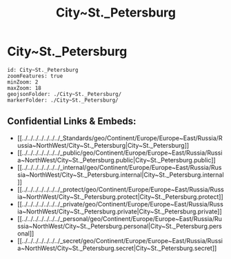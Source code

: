 ﻿---
location:
- 59.9
- 30.4
type: geo-Region
title: City~St._Petersburg
license: "CC BY-SA 4.0"
source: "https://datahub.io/core/country-codes"
isDeleted: false
isReadOnly: false
draft: false
confidential: public
tags:
- geo/Country/Region
aliases:
- City~St._Petersburg
- Petrograd
- Leningrad
Languages:
- de
cssclasses:
- geo-Region
publish: true
linkTitle: 
keywords: 
layout: 
publishDate: 
expiryDate: 
has_id_wikidata: Q656
twinned_administrative_body:
- '[[_Standards/WikiData/WD~Haiphong,72818]]'
- '[[_Standards/WikiData/WD~Constanța,79808]]'
- '[[_Standards/WikiData/WD~Debrecen,79880]]'
- '[[_Standards/WikiData/WD~Daugavpils,80021]]'
- '[[_Standards/WikiData/WD~Nampo,109386]]'
- "[[_Standards/WikiData/WD~Santiago de Cuba,117040]]"
- '[[_Standards/WikiData/WD~Reinickendorf,158876]]'
- '[[_Standards/WikiData/WD~Gagauzia,164819]]'
- '[[_Standards/WikiData/WD~Qingdao,170322]]'
- '[[_Standards/WikiData/WD~Aqaba,180522]]'
- '[[_Standards/WikiData/WD~Sousse,180717]]'
- '[[_Standards/WikiData/WD~Limassol,185632]]'
- '[[_Standards/WikiData/WD~Bizerte,189546]]'
- '[[_Standards/WikiData/WD~Mikkeli,190583]]'
- '[[_Standards/WikiData/WD~Kotka,192155]]'
- '[[_Standards/WikiData/WD~Netanya,192225]]'
- '[[_Standards/WikiData/WD~Nesebar,193241]]'
- "[[_Standards/WikiData/WD~Rishon LeZion,201051]]"
- '[[_Standards/WikiData/WD~Jeddah,374365]]'
- '[[_Standards/WikiData/WD~Stockholm,506250]]'
- '[[_Standards/WikiData/WD~Incheon,20934]]'
- '[[_Standards/WikiData/WD~Ulaanbaatar,23430]]'
- '[[_Standards/WikiData/WD~Edinburgh,23436]]'
- '[[_Standards/WikiData/WD~Aarhus,25319]]'
- '[[_Standards/WikiData/WD~Košice,25409]]'
- '[[_Standards/WikiData/WD~Stavanger,25416]]'
- '[[_Standards/WikiData/WD~Chengdu,30002]]'
- "[[_Standards/WikiData/WD~Los Angeles,65]]"
- '[[_Standards/WikiData/WD~Alexandria,87]]'
- '[[_Standards/WikiData/WD~Paris,90]]'
- '[[_Standards/WikiData/WD~Nice,33959]]'
- '[[_Standards/WikiData/WD~Rotterdam,34370]]'
- '[[_Standards/WikiData/WD~Johannesburg,34647]]'
- '[[_Standards/WikiData/WD~Colombo,35381]]'
- '[[_Standards/WikiData/WD~Almaty,35493]]'
- '[[_Standards/WikiData/WD~Osaka,35765]]'
- '[[_Standards/WikiData/WD~Turku,38511]]'
- '[[_Standards/WikiData/WD~Adana,38545]]'
- "[[_Standards/WikiData/WD~Porto Alegre,40269]]"
- '[[_Standards/WikiData/WD~Tampere,40840]]'
- '[[_Standards/WikiData/WD~Mykolaiv,41572]]'
- '[[_Standards/WikiData/WD~Haifa,41621]]'
- '[[_Standards/WikiData/WD~Isfahan,42053]]'
- '[[_Standards/WikiData/WD~Kharkiv,42308]]'
- '[[_Standards/WikiData/WD~Wenzhou,42635]]'
- "[[_Standards/WikiData/WD~Le Havre,42810]]"
- '[[_Standards/WikiData/WD~Osh,47282]]'
- "[[_Standards/WikiData/WD~St. Petersburg,49236]]"
- "[[_Standards/WikiData/WD~Gothenburg Municipality,52502]]"
- "[[_Standards/WikiData/WD~Mar del Plata,52607]]"
- '[[_Standards/WikiData/WD~Piraeus,58976]]'
- '[[_Standards/WikiData/WD~Tashkent,269]]'
- '[[_Standards/WikiData/WD~Istanbul,406]]'
- '[[_Standards/WikiData/WD~Plovdiv,459]]'
- '[[_Standards/WikiData/WD~Lyon,456]]'
- '[[_Standards/WikiData/WD~Sofia,472]]'
- '[[_Standards/WikiData/WD~Turin,495]]'
- '[[_Standards/WikiData/WD~Oslo,585]]'
- '[[_Standards/WikiData/WD~Venice,641]]'
- '[[_Standards/WikiData/WD~Krasnoyarsk,919]]'
- '[[_Standards/WikiData/WD~Beijing,956]]'
- '[[_Standards/WikiData/WD~Tbilisi,994]]'
- '[[_Standards/WikiData/WD~Maribor,1010]]'
- '[[_Standards/WikiData/WD~Hamburg,1055]]'
- '[[_Standards/WikiData/WD~Mumbai,1156]]'
- '[[_Standards/WikiData/WD~Montevideo,1335]]'
- '[[_Standards/WikiData/WD~Zagreb,1435]]'
- '[[_Standards/WikiData/WD~Genoa,1449]]'
- '[[_Standards/WikiData/WD~Bordeaux,1479]]'
- "[[_Standards/WikiData/WD~Buenos Aires,1486]]"
- '[[_Standards/WikiData/WD~Barcelona,1492]]'
- '[[_Standards/WikiData/WD~Astana,1520]]'
- '[[_Standards/WikiData/WD~Havana,1563]]'
- '[[_Standards/WikiData/WD~Dresden,1731]]'
- '[[_Standards/WikiData/WD~Helsinki,1757]]'
- '[[_Standards/WikiData/WD~Riga,1773]]'
- '[[_Standards/WikiData/WD~Budapest,1781]]'
- '[[_Standards/WikiData/WD~Gdańsk,1792]]'
- "[[_Standards/WikiData/WD~Ho Chi Minh City,1854]]"
- '[[_Standards/WikiData/WD~Bangkok,1861]]'
- '[[_Standards/WikiData/WD~Yerevan,1953]]'
- '[[_Standards/WikiData/WD~Khartoum,1963]]'
- "[[_Standards/WikiData/WD~Quebec City,2145]]"
- '[[_Standards/WikiData/WD~Minsk,2280]]'
- '[[_Standards/WikiData/WD~Tehran,3616]]'
- "[[_Standards/WikiData/WD~Addis Ababa,3624]]"
- '[[_Standards/WikiData/WD~Manama,3882]]'
- "[[_Standards/WikiData/WD~Cape Town,5465]]"
- '[[_Standards/WikiData/WD~Bethlehem,5776]]'
- "[[_Standards/WikiData/WD~Xi'an,5826]]"
- '[[_Standards/WikiData/WD~Varna,6506]]'
- '[[_Standards/WikiData/WD~Sevastopol,7525]]'
- '[[_Standards/WikiData/WD~Casablanca,7903]]'
- "[[_Standards/WikiData/WD~Rio de Janeiro,8678]]"
- '[[_Standards/WikiData/WD~Shanghai,8686]]'
- '[[_Standards/WikiData/WD~Guadalajara,9022]]'
- '[[_Standards/WikiData/WD~Baku,9248]]'
- '[[_Standards/WikiData/WD~Bishkek,9361]]'
- '[[_Standards/WikiData/WD~Dushanbe,9365]]'
- '[[_Standards/WikiData/WD~Antwerp,12892]]'
- '[[_Standards/WikiData/WD~Graz,13298]]'
- '[[_Standards/WikiData/WD~Busan,16520]]'
- '[[_Standards/WikiData/WD~Thessaloniki,17151]]'
- '[[_Standards/WikiData/WD~Manchester,18125]]'
- '[[_Standards/WikiData/WD~Daegu,20927]]'
different_from: '[[_Standards/WikiData/WD~Petersburg,80027]]'
contains_the_administrative_territorial_entity:
- '[[_Standards/WikiData/WD~Kolpino,154738]]'
- "[[_Standards/WikiData/WD~Krasnoye Selo,155587]]"
- '[[_Standards/WikiData/WD~Kronstadt,155863]]'
- '[[_Standards/WikiData/WD~Lomonosov,157688]]'
- '[[_Standards/WikiData/WD~Pavlovsk,177888]]'
- '[[_Standards/WikiData/WD~Petergof,178310]]'
- '[[_Standards/WikiData/WD~Sestroretsk,194084]]'
- '[[_Standards/WikiData/WD~Repino,252510]]'
- '[[_Standards/WikiData/WD~Strelna,258138]]'
- '[[_Standards/WikiData/WD~Komarovo,260832]]'
- '[[_Standards/WikiData/WD~Tyarlevo,840891]]'
- '[[_Standards/WikiData/WD~Pargolovo,905431]]'
- '[[_Standards/WikiData/WD~Molodyozhnoe,986139]]'
- '[[_Standards/WikiData/WD~Smolyachkovo,986142]]'
- '[[_Standards/WikiData/WD~Petro-Slavyanka,1266036]]'
- "[[_Standards/WikiData/WD~Lisy Nos,1266569]]"
- "[[_Standards/WikiData/WD~Rybatskoye Municipal Okrug,1266580]]"
- "[[_Standards/WikiData/WD~Yekateringofsky Municipal Okrug,1266958]]"
- "[[_Standards/WikiData/WD~Admiralteysky Municipal Okrug,1267144]]"
- '[[_Standards/WikiData/WD~Metallostroy,1267630]]'
- '[[_Standards/WikiData/WD~Beloostrov,1267638]]'
- '[[_Standards/WikiData/WD~Ust-Izhora,1659010]]'
- '[[_Standards/WikiData/WD~Alexandrovskaya,1964326]]'
- '[[_Standards/WikiData/WD~Ushkovo,2364414]]'
- '[[_Standards/WikiData/WD~Shushary,2667658]]'
- "[[_Standards/WikiData/WD~Kronverkskoye Municipal Okrug,2742118]]"
- "[[_Standards/WikiData/WD~Municipal Okrug 78,2742124]]"
- "[[_Standards/WikiData/WD~Dvortsovy Municipal Okrug,2742132]]"
- "[[_Standards/WikiData/WD~Vvedensky Municipal Okrug,2749348]]"
- "[[_Standards/WikiData/WD~Izmaylovskoye Municipal Okrug,2749355]]"
- '[[_Standards/WikiData/WD~Shuvalovo-Ozerki,2964615]]'
- '[[_Standards/WikiData/WD~Levashovo,2993085]]'
- '[[_Standards/WikiData/WD~Serovo,2993126]]'
- "[[_Standards/WikiData/WD~Municipal Okrug 15,3350078]]"
- '[[_Standards/WikiData/WD~Sergievskoe,3365622]]'
- '[[_Standards/WikiData/WD~Pesochny,3376279]]'
- '[[_Standards/WikiData/WD~Pontonny,3397766]]'
- '[[_Standards/WikiData/WD~Sampsonievskoie,3470932]]'
- '[[_Standards/WikiData/WD~Sapyorny,3473174]]'
- '[[_Standards/WikiData/WD~Solnechnoye,3489533]]'
- '[[_Standards/WikiData/WD~Sosnovskoe,3491344]]'
- '[[_Standards/WikiData/WD~Svetlanovskoe,3506322]]'
- "[[_Standards/WikiData/WD~Ligovka-Yamskaya Municipal Okrug,3906454]]"
- "[[_Standards/WikiData/WD~Smolninskoye Municipal Okrug,3906458]]"
- "[[_Standards/WikiData/WD~Liteyny Municipal Okrug,3908546]]"
- "[[_Standards/WikiData/WD~Vladimirsky Municipal Okrug,3908549]]"
- "[[_Standards/WikiData/WD~Municipal Okrug _21,4030154]]"
- "[[_Standards/WikiData/WD~Municipal Okrug _54,4031795]]"
- "[[_Standards/WikiData/WD~Municipal Okrug _65,4032083]]"
- "[[_Standards/WikiData/WD~Municipal Okrug _72,4032306]]"
- "[[_Standards/WikiData/WD~Municipal Okrug _75,4032362]]"
- "[[_Standards/WikiData/WD~Municipal Okrug _7,4032432]]"
- '[[_Standards/WikiData/WD~Avtovo,4056185]]'
- "[[_Standards/WikiData/WD~Akademitsheskoye Municipal Okrug,4059198]]"
- "[[_Standards/WikiData/WD~Aptekarsky Ostrov Municipal Okrug,4068270]]"
- "[[_Standards/WikiData/WD~Balkansky Municipal Okrug,4076667]]"
- "[[_Standards/WikiData/WD~Bolshaya Okhta Municipal Okrug,4091565]]"
- "[[_Standards/WikiData/WD~Vasilyevsky Municipal Okrug,4104856]]"
- "[[_Standards/WikiData/WD~Volkovskoye Municipal Okrug,4123472]]"
- "[[_Standards/WikiData/WD~Gavan Municipal Okrug,4131016]]"
- '[[_Standards/WikiData/WD~Gagarinskoe,4131403]]'
- '[[_Standards/WikiData/WD~Georgievsky,4135798]]'
- '[[_Standards/WikiData/WD~Gorelovo,4144041]]'
- '[[_Standards/WikiData/WD~Grazhdanka,4147488]]'
- "[[_Standards/WikiData/WD~Dachnoye Municipal Okrug,4155449]]"
- '[[_Standards/WikiData/WD~Zvyozdnoe,4189801]]'
- '[[_Standards/WikiData/WD~Ivanovsky,4196650]]'
- '[[_Standards/WikiData/WD~Knyazhevo,4224842]]'
- '[[_Standards/WikiData/WD~Kolomyagi,4228405]]'
- "[[_Standards/WikiData/WD~Komendantsky Aerodrom,4229524]]"
- '[[_Standards/WikiData/WD~Konstantinovskoe,4231465]]'
- "[[_Standards/WikiData/WD~Krasnenkaya Rechka Municipal Okrug,4238184]]"
- '[[_Standards/WikiData/WD~Kupchino,4247646]]'
- "[[_Standards/WikiData/WD~Malaya Okhta,4277188]]"
- "[[_Standards/WikiData/WD~Morskie Vorota,4303279]]"
- "[[_Standards/WikiData/WD~Moskovskaya Zastava Municipal Okrug,4303908]]"
- "[[_Standards/WikiData/WD~Narvsky Municipal Okrug,4313104]]"
- '[[_Standards/WikiData/WD~Narodny,4313292]]'
- "[[_Standards/WikiData/WD~Nevskaya Zastava,4315856]]"
- '[[_Standards/WikiData/WD~Nevsky,4315886]]'
- '[[_Standards/WikiData/WD~Novoizmailovskoe,4324116]]'
- '[[_Standards/WikiData/WD~Obukhovsky,4330114]]'
- "[[_Standards/WikiData/WD~Ozero Dolgoe,4332098]]"
- '[[_Standards/WikiData/WD~Okkervil,4332528]]'
- '[[_Standards/WikiData/WD~Petrovsky,4332710]]'
- '[[_Standards/WikiData/WD~Morskoy,4332711]]'
- "[[_Standards/WikiData/WD~Ostrov Dekabristov,4338805]]"
- '[[_Standards/WikiData/WD~Piskaryovka,4363631]]'
- '[[_Standards/WikiData/WD~Polyustrovo,4371296]]'
- "[[_Standards/WikiData/WD~Porokhovye Municipal Okrug,4373150]]"
- '[[_Standards/WikiData/WD~Posadsky,4373572]]'
- '[[_Standards/WikiData/WD~Pravoberezhny,4376061]]'
- '[[_Standards/WikiData/WD~Prometey,4380609]]'
- "[[_Standards/WikiData/WD~Pulkovsky Meridian Municipal Okrug,4383607]]"
- '[[_Standards/WikiData/WD~Rzhevka,4394207]]'
- '[[_Standards/WikiData/WD~Saverny,4412271]]'
- "[[_Standards/WikiData/WD~Semyonovsky Municipal Okrug,4415981]]"
- "[[_Standards/WikiData/WD~Sennoy Municipal Okrug,4416251]]"
- "[[_Standards/WikiData/WD~Sosnovaya Ployana,4429522]]"
- "[[_Standards/WikiData/WD~Ulyanka Municipal Okrug,4475036]]"
- '[[_Standards/WikiData/WD~Uritsk,4477041]]'
- '[[_Standards/WikiData/WD~Finlyandsky,4484884]]'
- '[[_Standards/WikiData/WD~Chkalovskoe,4516907]]'
- "[[_Standards/WikiData/WD~Chornaya Rechka,4518678]]"
- "[[_Standards/WikiData/WD~Yugo-Zapad Municipal Okrug,4533659]]"
- '[[_Standards/WikiData/WD~Yuzhno-Primorsky,4533979]]'
- '[[_Standards/WikiData/WD~Yuntolovo,4534670]]'
- "[[_Standards/WikiData/WD~Kolomna Municipal Okrug,6501996]]"
- "[[_Standards/WikiData/WD~Lakhta-Olgino Municipal Okrug,14369276]]"
- '[[_Standards/WikiData/WD~Zelenogorsk,46850]]'
- '[[_Standards/WikiData/WD~Pushkin,7947]]'
located_in_or_next_to_body_of_water:
- '[[_Standards/WikiData/WD~Okkervil,157539]]'
- '[[_Standards/WikiData/WD~Fontanka,590237]]'
- "[[_Standards/WikiData/WD~Moyka River,590269]]"
- "[[_Standards/WikiData/WD~Middle Nevka,619435]]"
- "[[_Standards/WikiData/WD~Griboyedov Canal,1137992]]"
- "[[_Standards/WikiData/WD~Obvodny Canal,1515754]]"
- '[[_Standards/WikiData/WD~Okhta,2369669]]'
- "[[_Standards/WikiData/WD~Great Nevka,3648807]]"
- '[[_Standards/WikiData/WD~Ekateringofka,4174336]]'
- "[[_Standards/WikiData/WD~Kronverksky Strait,4241622]]"
- "[[_Standards/WikiData/WD~Krjukov Canal,4243144]]"
- '[[_Standards/WikiData/WD~Krestovka,36393820]]'
- "[[_Standards/WikiData/WD~Malaya Neva,27472]]"
- "[[_Standards/WikiData/WD~Great Neva,27780]]"
- '[[_Standards/WikiData/WD~Slavyanka,50885]]'
- '[[_Standards/WikiData/WD~Neva,645]]'
- "[[_Standards/WikiData/WD~Gulf of Finland,14686]]"
award_received: "[[_Standards/WikiData/WD~Hero City of the Soviet Union,159438]]"
instance_of:
- "[[_Standards/WikiData/WD~federal city of Russia,183342]]"
- "[[_Standards/WikiData/WD~big city,1549591]]"
- "[[_Standards/WikiData/WD~million city,1637706]]"
- "[[_Standards/WikiData/WD~city or town,7930989]]"
- "[[_Standards/WikiData/WD~former national capital,129268952]]"
- "[[_Standards/WikiData/WD~federal subject of Russia,43263]]"
described_by_source:
- "[[_Standards/WikiData/WD~Catholic Encyclopedia,302556]]"
- "[[_Standards/WikiData/WD~Brockhaus and Efron Encyclopedic Dictionary,602358]]"
- "[[_Standards/WikiData/WD~Encyclopædia Britannica 11th edition,867541]]"
- "[[_Standards/WikiData/WD~Great Complete Encyclopedia of All Sciences and Arts,1547546]]"
- "[[_Standards/WikiData/WD~Armenian Soviet Encyclopedia,2657718]]"
- "[[_Standards/WikiData/WD~The Nuttall Encyclopædia,3181656]]"
- "[[_Standards/WikiData/WD~Sytin Military Encyclopedia,4114391]]"
- "[[_Standards/WikiData/WD~Jewish Encyclopedia of Brockhaus and Efron,4173137]]"
- "[[_Standards/WikiData/WD~Granat Encyclopedic Dictionary,4532138]]"
- "[[_Standards/WikiData/WD~The New Student's Reference Work,16082057]]"
- "[[_Standards/WikiData/WD~Small Brockhaus and Efron Encyclopedic Dictionary,19180675]]"
- "[[_Standards/WikiData/WD~Meyers Konversations-Lexikon, 4th edition (1885–1890),19219752]]"
- "[[_Standards/WikiData/WD~Great Soviet Encyclopedia (1926–1947),20078554]]"
- "[[_Standards/WikiData/WD~Sunlight at Midnight_ St. Petersburg and the Rise of Modern Russia,114779633]]"
- "[[_Standards/WikiData/WD~Meyer’s Universum, Dritter Band,127953085]]"
capital_of:
- "[[_Standards/WikiData/WD~Northwestern Federal District,383093]]"
- "[[_Standards/WikiData/WD~Leningrad Oblast,2191]]"
part_of: "[[_Standards/WikiData/WD~Northwestern Federal District,383093]]"
Köppen_climate_classification: "[[_Standards/WikiData/WD~humid continental climate,589326]]"
member_of: "[[_Standards/WikiData/WD~Organization of World Heritage Cities,734958]]"
located_in_time_zone:
- "[[_Standards/WikiData/WD~Moscow Time,842320]]"
- '[[_Standards/WikiData/WD~Europe_Moscow,5412117]]'
- '[[_Standards/WikiData/WD~UTC+03_00,6760]]'
shares_border_with:
- "[[_Standards/WikiData/WD~Vsevolozhsky District,1036323]]"
- "[[_Standards/WikiData/WD~Tosnensky District,2573353]]"
- "[[_Standards/WikiData/WD~Leningrad Oblast,2191]]"
- "[[_Standards/WikiData/WD~Gatchinsky District,7455]]"
- "[[_Standards/WikiData/WD~Vyborgsky District,7677]]"
- "[[_Standards/WikiData/WD~Lomonosovsky District,7956]]"
head_of_government: "[[_Standards/WikiData/WD~Alexander Beglov,1960874]]"
authority: "[[_Standards/WikiData/WD~Saint Petersburg City Administration,1993715]]"
flag: "[[_Standards/WikiData/WD~flag of Saint Petersburg,2086033]]"
history_of_topic: "[[_Standards/WikiData/WD~history of Saint Petersburg,2382546]]"
legislative_body: "[[_Standards/WikiData/WD~Legislative Assembly of Saint Petersburg,2390550]]"
office_held_by_head_of_government: "[[_Standards/WikiData/WD~Governor of Saint Petersburg,2895612]]"
coat_of_arms: "[[_Standards/WikiData/WD~coat of arms of Saint Petersburg,2993947]]"
geography_of_topic: "[[_Standards/WikiData/WD~geography of Saint Petersburg,4135647]]"
anthem: "[[_Standards/WikiData/WD~Anthem of Saint Petersburg,4138482]]"
demographics_of_topic: "[[_Standards/WikiData/WD~demographics of Saint Petersburg,4313728]]"
list_of_monuments:
- "[[_Standards/WikiData/WD~Monuments of Saint Petersburg,4343677]]"
- "[[_Standards/WikiData/WD~list of cultural heritage monuments in Saint Petersburg,18171420]]"
economy_of_topic: "[[_Standards/WikiData/WD~economy of Saint Petersburg,4530374]]"
topic_s_main_Wikimedia_portal: "[[_Standards/WikiData/WD~Portal_Saint Petersburg,11383232]]"
topic_s_main_template: "[[_Standards/WikiData/WD~Template_Saint Petersburg,14937030]]"
highest_point: "[[_Standards/WikiData/WD~Orekhovaya Mountain,28667465]]"
Wikimedia_outline: "[[_Standards/WikiData/WD~outline of Saint Petersburg,48850389]]"
coordinate_location: "Point(30.316666666 59.95)"
continent: '[[_Standards/WikiData/WD~Europe,46]]'
located_in_the_administrative_territorial_entity: '[[_Standards/WikiData/WD~Russia,159]]'
country: '[[_Standards/WikiData/WD~Russia,159]]'
elevation_above_sea_level: 3
coastline: 35
named_after: "[[_Standards/WikiData/WD~Saint Peter,33923]]"
area: 1439
licence_plate_code:
- 98
- 198
- 78
- 178
local_dialing_code: 812
native_label: Санкт-Петербург
official_name: Санкт-Петербург
VK_username:
- spb
- visitpetersburg
nickname:
- Питер
- Piter
population: 5597763
Image_Archive_Herder_Institute: Q656
flag_image: "http://commons.wikimedia.org/wiki/Special:FilePath/Flag%20of%20Saint%20Petersburg.svg"
OmegaWiki_Defined_Meaning: 1216393
coordinates_of_southernmost_point: "Point(30.254172 59.6337832)"
inventory_number: 540bis
U_S_National_Archives_Identifier:
- 10045022
- 10037746
Commons_category: "Saint Petersburg"
GitHub_topic: saint-petersburg
coordinates_of_westernmost_point: "Point(29.426196 60.190844)"
geoshape: "http://commons.wikimedia.org/data/main/Data:Russia/Saint+Petersburg.map"
nighttime_view: "http://commons.wikimedia.org/wiki/Special:FilePath/%D0%92%D0%B8%D0%B4%20%D0%BD%D0%B0%20%D0%9F%D0%B5%D1%82%D1%80%D0%BE%D0%BF%D0%B0%D0%BB%D0%BE%D0%B2%D0%BA%D1%83%20%D0%B8%20%D0%94%D0%B2%D0%BE%D1%80%D1%86%D0%BE%D0%B2%D1%8B%D0%B9%20pan7.jpg"
spoken_text_audio:
- "http://commons.wikimedia.org/wiki/Special:FilePath/En-Saint%20Petersburg%20%28intro%29.ogg"
- "http://commons.wikimedia.org/wiki/Special:FilePath/Hy-%D5%8D%D5%A1%D5%B6%D5%AF%D5%BF%20%D5%8A%D5%A5%D5%BF%D5%A5%D6%80%D5%A2%D5%B8%D6%82%D6%80%D5%A3%20%28Saint%20Petersburg%29.ogg"
image: "http://commons.wikimedia.org/wiki/Special:FilePath/Peter%20%26%20Paul%20fortress%20in%20SPB%2003.jpg"
place_name_sign: "http://commons.wikimedia.org/wiki/Special:FilePath/Pushkinsky%20District%2C%20St%20Petersburg%2C%20Russia%20-%20panoramio%20%284%29.jpg"
page_banner: "http://commons.wikimedia.org/wiki/Special:FilePath/Sankt%20Petersburg%20banner%20Palatul%20de%20iarna.jpg"
montage_image:
- "http://commons.wikimedia.org/wiki/Special:FilePath/SPB%20Collage%202014-5.png"
- "http://commons.wikimedia.org/wiki/Special:FilePath/St.%20Petersburg%20Montage%202016.png"
official_website: "http://gov.spb.ru"
IPA_transcription: "[sankt pʲɪtʲɪrˈburk]"
Likee_username: 756288763
BHCL_UUID:
- d22a2a4b-1170-4d9e-b2c4-8973873eded6
- 3a489767-b85e-4fbf-91c8-2a1778be0cfb
FIPS_10_4_countries_and_regions_: RS66
ISO_3166_2_code: RU-SPE
HASC: RU.SP
hashtag: SaintPetersburg
Stadtwiki_Dresden_article: St._Petersburg
Telegram_username: visit_petersburg
TikTok_username: visitpetersburg
Instagram_username: visitpetersburg
Facebook_username: VisitPetersburg
X_Twitter_username: VisitPetersburg
Commons_gallery: Санкт-Петербург
entry_in_abbreviations_table: СПб
short_name:
- SPb
- SPb
- СПб
- СПб.
demonym: петербуржцы
coordinates_of_geographic_center: "Point(30.107689 59.967298)"
coordinates_of_northernmost_point: "Point(29.70268 60.244541)"
streaming_media_URL: "https://balticlivecam.com/cameras/russia/saint-petersburg/palace-square-and-hermitage/"
Provenio_UUID: eb9a0f71-325c-4430-8cb2-d7ae8dbbd259
Wolfram_Language_entity_code: "Entity[\"City\", {\"SaintPetersburg\", \"SaintPetersburg\", \"Russia\"}]"
postal_code: 190000–199406
coat_of_arms_image: "http://commons.wikimedia.org/wiki/Special:FilePath/Coat%20of%20arms%20of%20Saint%20Petersburg%20%282003%29.svg"
locator_map_image: "http://commons.wikimedia.org/wiki/Special:FilePath/Saint%20Petersburg%20In%20Europe.svg"
coordinates_of_easternmost_point: "Point(30.758888 59.754921)"
inception: "1703-05-27T00:00:00Z"
language_used: '[[_Standards/WikiData/WD~Russian,7737]]'
official_language: '[[_Standards/WikiData/WD~Russian,7737]]'
founded_by: "[[_Standards/WikiData/WD~Peter the Great,8479]]"
---

# City~St._Petersburg

```leaflet
id: City~St._Petersburg
zoomFeatures: true 
minZoom: 2 
maxZoom: 18
geojsonFolder: ./City~St._Petersburg/
markerFolder: ./City~St._Petersburg/
```


## Confidential Links & Embeds: 
- [[../../../../../../../_Standards/geo/Continent/Europe/Europe~East/Russia/Russia~NorthWest/City~St._Petersburg|City~St._Petersburg]] 
- [[../../../../../../../_public/geo/Continent/Europe/Europe~East/Russia/Russia~NorthWest/City~St._Petersburg.public|City~St._Petersburg.public]] 
- [[../../../../../../../_internal/geo/Continent/Europe/Europe~East/Russia/Russia~NorthWest/City~St._Petersburg.internal|City~St._Petersburg.internal]] 
- [[../../../../../../../_protect/geo/Continent/Europe/Europe~East/Russia/Russia~NorthWest/City~St._Petersburg.protect|City~St._Petersburg.protect]] 
- [[../../../../../../../_private/geo/Continent/Europe/Europe~East/Russia/Russia~NorthWest/City~St._Petersburg.private|City~St._Petersburg.private]] 
- [[../../../../../../../_personal/geo/Continent/Europe/Europe~East/Russia/Russia~NorthWest/City~St._Petersburg.personal|City~St._Petersburg.personal]] 
- [[../../../../../../../_secret/geo/Continent/Europe/Europe~East/Russia/Russia~NorthWest/City~St._Petersburg.secret|City~St._Petersburg.secret]] 

